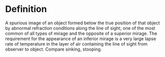 # Definition

A spurious image of an object formed below the true position of that
object by abnormal refraction conditions along the line of sight; one of
the most common of all types of mirage and the opposite of a superior
mirage. The requirement for the appearance of an inferior mirage is a
very large lapse rate of temperature in the layer of air containing the
line of sight from observer to object. Compare sinking, stooping.
